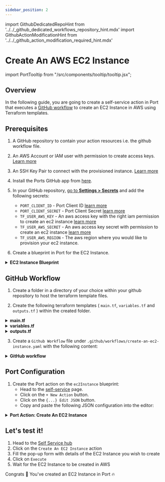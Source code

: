 ```yaml
---
sidebar_position: 2
---
```


import GithubDedicatedRepoHint from '../../\_github_dedicated_workflows_repository_hint.mdx'
import GithubActionModificationHint from '../../\_github_action_modification_required_hint.mdx'

# Create An AWS EC2 Instance

import PortTooltip from "/src/components/tooltip/tooltip.jsx";

## Overview

In the following guide, you are going to create a self-service action in Port that executes a [GitHub workflow](/create-self-service-experiences/setup-backend/github-workflow/github-workflow.md) to create an EC2 Instance in AWS using Terraform templates.

## Prerequisites
1. A GitHub repository to contain your action resources i.e. the github workflow file.

2. An AWS Account or IAM user with permission to create access keys. [Learn more](https://docs.aws.amazon.com/IAM/latest/UserGuide/id_credentials_access-keys.html)

3. An SSH Key Pair to connect with the provisioned instance. [Learn more](https://docs.aws.amazon.com/AWSEC2/latest/UserGuide/create-key-pairs.html#having-ec2-create-your-key-pair)

4. Install the Ports GitHub app from [here](https://github.com/apps/getport-io/installations/new).

5. In your GitHub repository, [go to **Settings > Secrets**](https://docs.github.com/en/actions/security-guides/using-secrets-in-github-actions#creating-secrets-for-a-repository) and add the following secrets:
    * `PORT_CLIENT_ID` - Port Client ID [learn more](https://docs.getport.io/build-your-software-catalog/sync-data-to-catalog/api/#get-api-token)
    * `PORT_CLIENT_SECRET` - Port Client Secret [learn more](https://docs.getport.io/build-your-software-catalog/sync-data-to-catalog/api/#get-api-token)
    * `TF_USER_AWS_KEY` - An aws access key with the right iam permission to create an ec2 instance [learn more](https://docs.aws.amazon.com/IAM/latest/UserGuide/id_credentials_access-keys.html)
    * `TF_USER_AWS_SECRET` - An aws access key secret with permission to create an ec2 instance [learn more](https://docs.aws.amazon.com/IAM/latest/UserGuide/id_credentials_access-keys.html)
    * `TF_USER_AWS_REGION` - The aws region where you would like to provision your ec2 instance.

6. Create a <PortTooltip id="blueprint">blueprint</PortTooltip> in Port for the EC2 Instance.

<details>
   <summary><b>EC2 Instance Blueprint</b></summary>

```json showLineNumbers
{
  "identifier": "ec2Instance",
  "description": "This blueprint represents an AWS EC2 instance in our software catalog.",
  "title": "EC2 Instance",
  "icon": "EC2",
  "schema": {
    "properties": {
      "instance_state": {
        "type": "string",
        "title": "Instance State",
        "description": "The state of the EC2 instance (e.g., running, stopped).",
        "enum": [
          "pending",
          "running",
          "shutting-down",
          "terminated",
          "stopping",
          "stopped"
        ],
        "enumColors": {
          "pending": "yellow",
          "running": "green",
          "shutting-down": "pink",
          "stopped": "purple",
          "stopping": "orange",
          "terminated": "red"
        }
      },
      "instance_type": {
        "type": "string",
        "title": "Instance Type",
        "description": "The type of EC2 instance (e.g., t2.micro, m5.large)."
      },
      "availability_zone": {
        "type": "string",
        "title": "Availability Zone",
        "description": "The Availability Zone where the EC2 instance is deployed."
      },
      "public_dns": {
        "type": "string",
        "title": "Public DNS",
        "description": "The public DNS name assigned to the EC2 instance."
      },
      "public_ip": {
        "type": "string",
        "title": "Public IP Address",
        "description": "The public IP address assigned to the EC2 instance."
      },
      "private_dns": {
        "type": "string",
        "title": "Private DNS",
        "description": "The private DNS name assigned to the EC2 instance within its VPC."
      },
      "private_ip": {
        "type": "string",
        "title": "Private IP Address",
        "description": "The private IP address assigned to the EC2 instance within its VPC."
      },
      "monitoring": {
        "type": "boolean",
        "title": "Monitoring",
        "description": "Indicates if detailed monitoring is enabled for the EC2 instance."
      },
      "security_group_ids": {
        "type": "array",
        "title": "Security Group IDs",
        "description": "The list of security group IDs assigned to the EC2 instance."
      },
      "key_name": {
        "type": "string",
        "title": "Key Name",
        "description": "The name of the key pair associated with the EC2 instance."
      }
    },
    "required": []
  },
  "mirrorProperties": {},
  "calculationProperties": {},
  "aggregationProperties": {},
  "relations": {}
}
```
</details>

## GitHub Workflow

1. Create a folder in a directory of your choice within your github repository to host the terraform template files.

2. Create the following terraform templates ( `main.tf`, `variables.tf` and `outputs.tf` ) within the created folder.

<GithubDedicatedRepoHint/>

<details>
  <summary><b>main.tf</b></summary>

```hcl showLineNumbers title="main.tf"
data "aws_ami" "ubuntu" {
    most_recent = true

    filter {
        name   = "name"
        values = ["ubuntu/images/hvm-ssd/*20.04-amd64-server-*"]
    }

    filter {
        name   = "virtualization-type"
        values = ["hvm"]
    }
    
    owners = ["099720109477"] # Canonical
}

provider "aws" {
  region  = var.aws_region
}

resource "aws_instance" "app_server" {
  ami           = data.aws_ami.ubuntu.id
  instance_type = var.ec2_instance_type
  key_name      = var.pem_key_name

  tags = {
    Name = var.ec2_name
  }
}

```
</details>

<details>
  <summary><b>variables.tf</b></summary>

```hcl showLineNumbers title = "variables.tf"
variable "ec2_name" {
  type = string
}

variable "pem_key_name" {
  type = string
}

variable "aws_region" {
  type = string
}

variable "ec2_instance_type" {
  type = string
}
```
</details>

<details>
  <summary><b>outputs.tf</b></summary>

```hcl showLineNumbers title="outputs.tf"

output "instance_id" {
  description = "The unique identifier for the provisioned EC2 instance."
  value       = aws_instance.app_server.id
}

output "instance_state" {
  description = "The state of the EC2 instance (e.g., running, stopped)."
  value       = aws_instance.app_server.instance_state
}

output "instance_type" {
  description = "The type of EC2 instance (e.g., t2.micro, m5.large)."
  value       = aws_instance.app_server.instance_type
}

output "availability_zone" {
  description = "The Availability Zone where the EC2 instance is deployed."
  value       = aws_instance.app_server.availability_zone
}

output "public_dns" {
  description = "The public DNS name assigned to the EC2 instance."
  value       = aws_instance.app_server.public_dns
}

output "public_ip" {
  description = "The public IP address assigned to the EC2 instance."
  value       = aws_instance.app_server.public_ip
}

output "private_dns" {
  description = "The private DNS name assigned to the EC2 instance within its VPC."
  value       = aws_instance.app_server.private_dns
}

output "private_ip" {
  description = "The private IP address assigned to the EC2 instance within its VPC."
  value       = aws_instance.app_server.private_ip
}

output "monitoring" {
  description = "Indicates if detailed monitoring is enabled for the EC2 instance."
  value       = aws_instance.app_server.monitoring
}

output "security_group_ids" {
  description = "The list of security group IDs assigned to the EC2 instance."
  value       = aws_instance.app_server.vpc_security_group_ids
}

output "key_name" {
  description = "The name of the key pair associated with the EC2 instance."
  value       = aws_instance.app_server.key_name
}

output "subnet_id" {
  description = "The ID of the subnet to which the instance is attached."
  value       = aws_instance.app_server.subnet_id
}

output "tags" {
  description = "A map of tags assigned to the resource."
  value       = aws_instance.app_server.tags
}
```
</details>


3. Create a `Github Workflow` file under `.github/workflows/create-an-ec2-instance.yaml` with the following content:

<details>
<summary><b>GitHub workflow</b></summary>

:::tip 
  Replace `<TERRAFORM-TEMPLATE-DIR>` with the directory created to host your terraform templates.
:::

```yml showLineNumbers title="create-an-ec2-instance.yaml"
name: Provision AN EC2 Instance

on:
  workflow_dispatch:
    inputs:
      ec2_name:
        description: EC2 name
        required: true
        default: 'App Server'
        type: string
      ec2_instance_type:
        description: EC2 instance type
        required: false
        default: "t3.micro"
        type: string
      pem_key_name:
        description: EC2 pem key
        required: true
        type: string
      context:
        required: true
        type: string
jobs:
  provision-ec2:
    runs-on: ubuntu-latest
    steps:
      - uses: actions/checkout@v3
      - uses: actions/setup-node@v3
        with:
          node-version: '14'

      - name: Log starting of EC2 Instance creation 
        uses: port-labs/port-github-action@v1
        with:
          clientId: ${{ secrets.PORT_CLIENT_ID }}
          clientSecret: ${{ secrets.PORT_CLIENT_SECRET }}
          operation: PATCH_RUN
          runId: ${{ fromJson(inputs.context).runId }}
          logMessage: |
              About to create ec2 instance ${{ github.event.inputs.ec2_name }} .. ⛴️

      - name: Configure AWS credentials
        uses: aws-actions/configure-aws-credentials@v1
        with:
          aws-access-key-id: '${{ secrets.TF_USER_AWS_KEY }}'
          aws-secret-access-key: '${{ secrets.TF_USER_AWS_SECRET }}'
          aws-region: '${{ secrets.TF_USER_AWS_REGION }}'

      - name: Setup Terraform
        uses: hashicorp/setup-terraform@v2
        with:
          terraform_wrapper: false
          
      - name: Terraform Apply
        id:   apply
        env:
          TF_VAR_ec2_name:  "${{ github.event.inputs.ec2_name }}"
          TF_VAR_pem_key_name: "${{ github.event.inputs.pem_key_name}}"
          TF_VAR_aws_region: "${{ secrets.TF_USER_AWS_REGION }}"
          TF_VAR_ec2_instance_type: "${{ github.event.inputs.ec2_instance_type}}"
        run: |
          cd <TERRAFORM-TEMPLATE-DIR>
          terraform init
          terraform validate
          terraform plan 
          terraform apply -auto-approve

      - name: Set Outputs
        id: set_outputs
        run: |
          cd <TERRAFORM-TEMPLATE-DIR>
          echo "instance_id=$(terraform output -raw instance_id)" >> $GITHUB_ENV
          echo "instance_state=$(terraform output -raw instance_state)" >> $GITHUB_ENV
          echo "instance_type=$(terraform output -raw instance_type)" >> $GITHUB_ENV
          echo "availability_zone=$(terraform output -raw availability_zone)" >> $GITHUB_ENV
          echo "public_dns=$(terraform output -raw public_dns)" >> $GITHUB_ENV
          echo "public_ip=$(terraform output -raw public_ip)" >> $GITHUB_ENV
          echo "private_dns=$(terraform output -raw private_dns)" >> $GITHUB_ENV
          echo "private_ip=$(terraform output -raw private_ip)" >> $GITHUB_ENV
          echo "monitoring=$(terraform output -raw monitoring)" >> $GITHUB_ENV
          security_group_ids_json=$(terraform output -json security_group_ids | jq -c .)
          echo "security_group_ids=$security_group_ids_json" >> $GITHUB_ENV
          echo "key_name=$(terraform output -raw key_name)" >> $GITHUB_ENV
          echo "subnet_id=$(terraform output -raw subnet_id)" >> $GITHUB_ENV
          tags=$(terraform output -json tags | jq -c .)
          echo "tags=$tags" >> $GITHUB_ENV

      - name: Create a log message
        uses: port-labs/port-github-action@v1
        with:
          clientId: ${{ secrets.PORT_CLIENT_ID }}
          clientSecret: ${{ secrets.PORT_CLIENT_SECRET }}
          operation: PATCH_RUN
          runId: ${{ fromJson(inputs.context).runId }}
          logMessage: |
              EC2 Instance created successfully ✅

     - name: Report Created Instance to Port
        uses: port-labs/port-github-action@v1
        with:
          clientId: ${{ secrets.PORT_CLIENT_ID }}
          clientSecret: ${{ secrets.PORT_CLIENT_SECRET }}
          baseUrl: https://api.getport.io
          operation: PATCH_RUN
          runId: ${{fromJson(inputs.context).runId}}
          logMessage: "Upserting created EC2 Instance to Port ... "
          
      - name: UPSERT EC2 Instance Entity
        uses: port-labs/port-github-action@v1
        with:
          identifier: "${{ steps.display_outputs.outputs.instance_id }}"
          title: "${{ inputs.ec2_name }}"
          blueprint: ec2Instance
          properties: |-
            {
              "instance_state": "${{ env.instance_state }}",
              "instance_type": "${{ env.instance_type }}",
              "availability_zone": "${{ env.availability_zone }}",
              "public_dns": "${{ env.public_dns }}",
              "public_ip": "${{ env.public_ip }}",
              "private_dns": "${{ env.private_dns }}",
              "private_ip": "${{ env.private_ip }}",
              "monitoring": ${{ env.monitoring }},
              "security_group_ids": ${{ env.security_group_ids }},
              "key_name": "${{ env.key_name }}",
              "subnet_id": "${{ env.subnet_id }}",
              "tags": ${{ env.tags }}
            }
          clientId: ${{ secrets.PORT_CLIENT_ID }}
          clientSecret: ${{ secrets.PORT_CLIENT_SECRET }}
          baseUrl: https://api.getport.io
          operation: UPSERT
          runId: ${{ fromJson(inputs.context).runId }}


      - name: Log After Upserting Entity
        uses: port-labs/port-github-action@v1
        with:
          clientId: ${{ secrets.PORT_CLIENT_ID }}
          clientSecret: ${{ secrets.PORT_CLIENT_SECRET }}
          baseUrl: https://api.getport.io
          operation: PATCH_RUN
          status: "SUCCESS"
          runId: ${{fromJson(inputs.context).runId}}
          logMessage: "Entity upserting was successful ✅"
```
</details>

## Port Configuration

1. Create the Port action on the `ec2Instance` blueprint:
    - Head to the [self-service](https://app.getport.io/self-serve) page.
    - Click on the `+ New Action` button.
    - Click on the `{...} Edit JSON` button.
    - Copy and paste the following JSON configuration into the editor:


<details>
  <summary> <b> Port Action: Create An EC2 Instance </b> </summary>

<GithubActionModificationHint/>

```json showLineNumbers
{
  "identifier": "create_ec2_instance",
  "title": "Create Instance",
  "icon": "EC2",
  "description": "Create An EC2 Instance from Port",
  "trigger": {
    "type": "self-service",
    "operation": "CREATE",
    "userInputs": {
      "properties": {
        "pem_key_name": {
          "title": "Pem Key Name",
          "description": "EC2 .pem key pair name",
          "icon": "EC2",
          "type": "string"
        },
        "ec2_name": {
          "icon": "EC2",
          "title": "EC2_Name",
          "description": "Name of the instance",
          "type": "string"
        },
        "ec2_instance_type": {
          "title": "EC2 Instance Type",
          "description": "EC2 instance type",
          "icon": "EC2",
          "type": "string",
          "default": "t2.micro",
          "enum": [
            "t2.micro",
            "t2.medium",
            "t2.large",
            "t2.xlarge",
            "t2.2xlarge"
          ]
        }
      },
      "required": [
        "ec2_name",
        "pem_key_name"
      ],
      "order": [
        "ec2_name",
        "ec2_instance_type",
        "pem_key_name"
      ]
    },
    "blueprintIdentifier": "ec2Instance"
  },
  "invocationMethod": {
    "type": "GITHUB",
    "org": "<GITHUB_ORG>",
    "repo": "<GITHUB_REPO>",
    "workflow": "create-ec2-instance.yaml",
    "workflowInputs": {
      "ec2_name": "{{ .inputs.\"ec2_name\" }}",
      "ec2_instance_type": "{{ .inputs.\"ec2_instance_type\" }}",
      "pem_key_name": "{{ .inputs.\"pem_key_name\" }}",
      "context": {
        "entity": "{{ .entity }}",
        "blueprint": "{{ .action.blueprint }}",
        "runId": "{{ .run.id }}",
        "trigger": "{{ .trigger }}"
      }
    },
    "reportWorkflowStatus": true
  },
  "requiredApproval": false,
  "publish": true
}
```
</details>

## Let's test it!

1. Head to the [Self Service hub](https://app.getport.io/self-serve)
2. Click on the `Create An EC2 Instance` action
3. Fill the pop-up form with details of the EC2 Instance you wish to create
5. Click on `Execute`
6. Wait for the EC2 Instance to be created in AWS

Congrats 🎉 You've created an EC2 Instance in Port 🔥